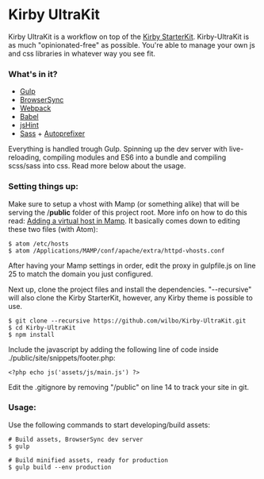 # Kirby UltraKit

Kirby UltraKit is a workflow on top of the [Kirby StarterKit](https://github.com/getkirby/starterkit/tree/e9d1b84ebf8bba54693e61551dae9f3711e41aa9). Kirby-UltraKit is as much "opinionated-free" as possible. You're able to manage your own js and css libraries in whatever way you see fit.

### What's in it?

- [Gulp](http://gulpjs.com/)
- [BrowserSync](https://www.browsersync.io/)
- [Webpack](https://webpack.github.io/)
- [Babel](https://babeljs.io/)
- [jsHint](http://jshint.com/)
- [Sass](http://sass-lang.com/) + [Autoprefixer](https://www.npmjs.com/package/gulp-autoprefixer)

Everything is handled trough Gulp. Spinning up the dev server with live-reloading, compiling  modules and ES6 into a bundle and compiling scss/sass into css. Read more below about the usage.

### Setting things up:

Make sure to setup a vhost with Mamp (or something alike) that will be serving the /**public** folder of this project root. More info on how to do this read: [Adding a virtual host in Mamp](https://medium.com/@wilbo/adding-a-virtual-host-in-mamp-for-mac-a6c717cc0475#.hz6nhm20v). It basically comes down to editing these two files (with Atom):

    $ atom /etc/hosts
    $ atom /Applications/MAMP/conf/apache/extra/httpd-vhosts.conf

After having your Mamp settings in order, edit the proxy in gulpfile.js on line 25 to match the domain you just configured.

Next up, clone the project files and install the dependencies. "--recursive" will also clone the Kirby StarterKit, however, any Kirby theme is possible to use.

    $ git clone --recursive https://github.com/wilbo/Kirby-UltraKit.git
    $ cd Kirby-UltraKit
    $ npm install

Include the javascript by adding the following line of code inside ./public/site/snippets/footer.php:

    <?php echo js('assets/js/main.js') ?>

Edit the .gitignore by removing "/public" on line 14 to track your site in git.

### Usage:

Use the following commands to start developing/build assets:

    # Build assets, BrowserSync dev server
    $ gulp

    # Build minified assets, ready for production
    $ gulp build --env production
